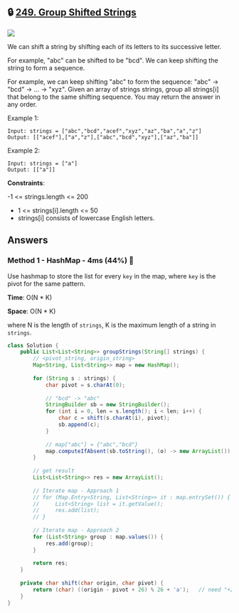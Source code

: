 ## 🔒 [249. Group Shifted Strings](https://leetcode.com/problems/group-shifted-strings/)

![](https://github.com/weltond/DataStructure/blob/master/medium.PNG)


We can shift a string by shifting each of its letters to its successive letter.

For example, "abc" can be shifted to be "bcd".
We can keep shifting the string to form a sequence.

For example, we can keep shifting "abc" to form the sequence: "abc" -> "bcd" -> ... -> "xyz".
Given an array of strings strings, group all strings[i] that belong to the same shifting sequence. You may return the answer in any order.

 

Example 1:

```
Input: strings = ["abc","bcd","acef","xyz","az","ba","a","z"]
Output: [["acef"],["a","z"],["abc","bcd","xyz"],["az","ba"]]
```

Example 2:

```
Input: strings = ["a"]
Output: [["a"]]
``` 

**Constraints**:

-1 <= strings.length <= 200
- 1 <= strings[i].length <= 50
- strings[i] consists of lowercase English letters.

## Answers

### Method 1 - HashMap - 4ms (44%) 🐰

Use hashmap to store the list for every `key` in the map, where `key` is the pivot for the same pattern.

**Time**: O(N * K)

**Space**: O(N * K)

where N is the length of `strings`, K is the maximum length of a string in `strings`.

```java
class Solution {
    public List<List<String>> groupStrings(String[] strings) {
        // <pivot_string, origin_string>
        Map<String, List<String>> map = new HashMap();
        
        for (String s : strings) {
            char pivot = s.charAt(0);
            
            // "bcd" -> "abc"
            StringBuilder sb = new StringBuilder();
            for (int i = 0, len = s.length(); i < len; i++) {
                char c = shift(s.charAt(i), pivot);
                sb.append(c);
            }
            
            // map["abc"] = {"abc","bcd"}
            map.computeIfAbsent(sb.toString(), (o) -> new ArrayList()).add(s);
        }
        
        // get result
        List<List<String>> res = new ArrayList();
        
        // Iterate map - Approach 1
        // for (Map.Entry<String, List<String>> it : map.entrySet()) {
        //     List<String> list = it.getValue();
        //     res.add(list);
        // }
        
        // Iterate map - Approach 2
        for (List<String> group : map.values()) {
            res.add(group);
        }
        
        return res;
    }
    
    private char shift(char origin, char pivot) {
        return (char) ((origin - pivot + 26) % 26 + 'a');   // need "+26" to take care of negative value
    }
}
```
